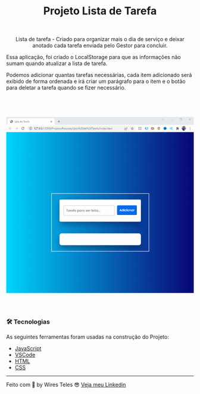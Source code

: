 <h1 align="center">Projeto Lista de Tarefa</h1>

<br>

<p align="center">Lista de tarefa - Criado para organizar mais o dia de serviço e deixar anotado cada tarefa enviada pelo Gestor para concluir. 

Essa aplicação, foi criado o LocalStorage para que as informações não sumam quando atualizar a lista de tarefa. 

Podemos adicionar quantas tarefas necessárias, cada item adicionado será exibido de forma ordenada e irá criar um parágrafo para o item e o botão para deletar a tarefa quando se fizer necessário. </p>

<br> 

<h1 align="center">
    <img alt="readme" title="listaTarefa" src="listaTarefa.gif" />
</h1>

<br>

### 🛠 Tecnologias

As seguintes ferramentas foram usadas na construção do Projeto: 

- [JavaScript](https://developer.mozilla.org/pt-BR/docs/Web/JavaScript)
- [VSCode](https://code.visualstudio.com/)
- [HTML](https://developer.mozilla.org/pt-BR/docs/Web/HTML) 
- [CSS](https://developer.mozilla.org/pt-BR/docs/Web/CSS)

---

Feito com 🤩 by Wires Teles 😎 [Veja meu Linkedin](https://www.linkedin.com/in/wires-teles-javascript-dev/)
